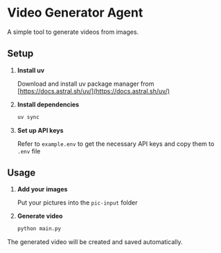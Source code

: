 # Video Generator Agent

A simple tool to generate videos from images.

## Setup

1. **Install uv**

   Download and install uv package manager from [https://docs.astral.sh/uv/](https://docs.astral.sh/uv/)

2. **Install dependencies**

   ```bash
   uv sync
   ```

3. **Set up API keys**

   Refer to `example.env` to get the necessary API keys and copy them to `.env` file

## Usage

1. **Add your images**

   Put your pictures into the `pic-input` folder

2. **Generate video**

   ```bash
   python main.py
   ```

The generated video will be created and saved automatically.
